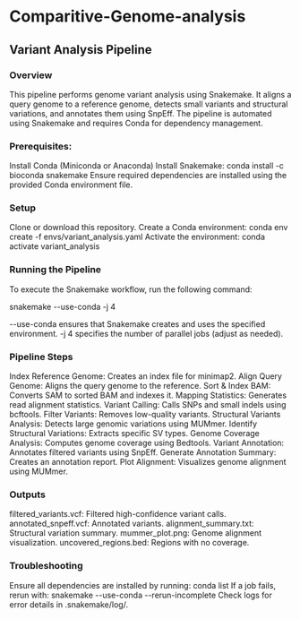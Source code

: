 # Comparitive-Genome-analysis

## Variant Analysis Pipeline

### Overview

This pipeline performs genome variant analysis using Snakemake. It aligns a query genome to a reference genome, detects small variants and structural variations, and annotates them using SnpEff. The pipeline is automated using Snakemake and requires Conda for dependency management.

### Prerequisites:
Install Conda (Miniconda or Anaconda)
Install Snakemake:
conda install -c bioconda snakemake
Ensure required dependencies are installed using the provided Conda environment file.

### Setup

Clone or download this repository.
Create a Conda environment:
conda env create -f envs/variant_analysis.yaml
Activate the environment:
conda activate variant_analysis

### Running the Pipeline

To execute the Snakemake workflow, run the following command:

snakemake --use-conda -j 4

--use-conda ensures that Snakemake creates and uses the specified environment.
-j 4 specifies the number of parallel jobs (adjust as needed).

### Pipeline Steps

Index Reference Genome: Creates an index file for minimap2.
Align Query Genome: Aligns the query genome to the reference.
Sort & Index BAM: Converts SAM to sorted BAM and indexes it.
Mapping Statistics: Generates read alignment statistics.
Variant Calling: Calls SNPs and small indels using bcftools.
Filter Variants: Removes low-quality variants.
Structural Variants Analysis: Detects large genomic variations using MUMmer.
Identify Structural Variations: Extracts specific SV types.
Genome Coverage Analysis: Computes genome coverage using Bedtools.
Variant Annotation: Annotates filtered variants using SnpEff.
Generate Annotation Summary: Creates an annotation report.
Plot Alignment: Visualizes genome alignment using MUMmer.

### Outputs

filtered_variants.vcf: Filtered high-confidence variant calls.
annotated_snpeff.vcf: Annotated variants.
alignment_summary.txt: Structural variation summary.
mummer_plot.png: Genome alignment visualization.
uncovered_regions.bed: Regions with no coverage.

### Troubleshooting

Ensure all dependencies are installed by running:
conda list
If a job fails, rerun with:
snakemake --use-conda --rerun-incomplete
Check logs for error details in .snakemake/log/.
